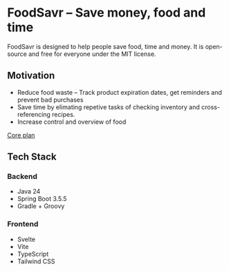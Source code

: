 # FoodSavr – Save money, food and time

FoodSavr is designed to help people save food, time and money. It is open-source and free for everyone under the MIT license.

## Motivation

- Reduce food waste – Track product expiration dates, get reminders and prevent bad purchases
- Save time by elimating repetive tasks of checking inventory and cross-referencing recipes.
- Increase control and overview of food

[Core plan](./docs/core-plan.md)

## Tech Stack

### Backend

- Java 24
- Spring Boot 3.5.5
- Gradle + Groovy

### Frontend

- Svelte
- Vite
- TypeScript
- Tailwind CSS

